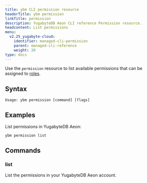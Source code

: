 ```yaml
---
title: ybm CLI permission resource
headerTitle: ybm permission
linkTitle: permission
description: YugabyteDB Aeon CLI reference Permission resource.
headcontent: List permissions
menu:
  v2.25_yugabyte-cloud:
    identifier: managed-cli-permission
    parent: managed-cli-reference
    weight: 20
type: docs
---
```


Use the `permission` resource to list available permissions that can be assigned to [roles](../../../../managed-security/managed-roles/).

## Syntax

```text
Usage: ybm permission [command] [flags]
```

## Examples

List permissions in YugabyteDB Aeon:

```sh
ybm permission list
```

## Commands

### list

List the permissions in your YugabyteDB Aeon account.
